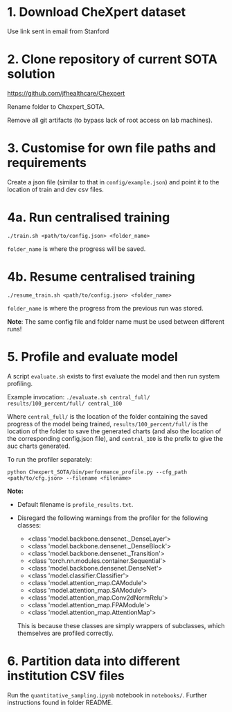 # 1. Download CheXpert dataset 
Use link sent in email from Stanford

# 2. Clone repository of current SOTA solution
https://github.com/jfhealthcare/Chexpert

Rename folder to Chexpert_SOTA.

Remove all git artifacts (to bypass lack of root access on lab machines).

# 3. Customise for own file paths and requirements
Create a json file (similar to that in ```config/example.json```) and point it to the location of train and dev csv files. 

# 4a. Run centralised training
```./train.sh <path/to/config.json> <folder_name>```

```folder_name``` is where the progress will be saved.

# 4b. Resume centralised training
```./resume_train.sh <path/to/config.json> <folder_name>```

```folder_name``` is where the progress from the previous run was stored. 

**Note**: The same config file and folder name must be used between different runs!

# 5. Profile and evaluate model

A script ```evaluate.sh``` exists to first evaluate the model and then run system profiling. 

Example invocation:
```./evaluate.sh central_full/ results/100_percent/full/ central_100``` 

Where ```central_full/``` is the location of the folder containing the saved progress of the model being trained, ```results/100_percent/full/``` is the location of the folder to save the generated charts (and also the location of the corresponding config.json file), and ```central_100``` is the prefix to give the auc charts generated. 

To run the profiler separately: 


```python Chexpert_SOTA/bin/performance_profile.py --cfg_path <path/to/cfg.json> --filename <filename>```

**Note:** 

- Default filename is ```profile_results.txt```.
- Disregard the following warnings from the profiler for the following classes:

    - <class 'model.backbone.densenet._DenseLayer'>
    - <class 'model.backbone.densenet._DenseBlock'>
    - <class 'model.backbone.densenet._Transition'>
    - <class 'torch.nn.modules.container.Sequential'>
    - <class 'model.backbone.densenet.DenseNet'>
    - <class 'model.classifier.Classifier'>
    - <class 'model.attention_map.CAModule'>
    - <class 'model.attention_map.SAModule'>
    - <class 'model.attention_map.Conv2dNormRelu'>
    - <class 'model.attention_map.FPAModule'>
    - <class 'model.attention_map.AttentionMap'>

    This is because these classes are simply wrappers of subclasses, which themselves are profiled correctly.


# 6. Partition data into different institution CSV files

Run the ```quantitative_sampling.ipynb``` notebook in ```notebooks/```. Further instructions found in folder README. 